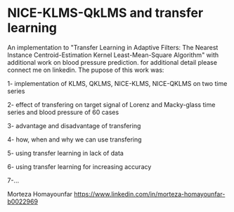# NICE-KLMS-QkLMS and transfer learning
An implementation to "Transfer Learning in Adaptive Filters: The Nearest Instance Centroid-Estimation Kernel Least-Mean-Square Algorithm" with additional work on blood pressure prediction.
for additional detail please connect me on linkedin.
The pupose of this work was:

1- implementation of KLMS, QKLMS, NICE-KLMS, NICE-QKLMS on two time series

2- effect of transfering on target signal of Lorenz and Macky-glass time series and blood pressure of 60 cases

3- advantage and disadvantage of transfering

4- how, when and why we can use transfering 

5- using transfer learning in lack of data

6- using transfer learning for increasing accuracy

7-...


Morteza Homayounfar
https://www.linkedin.com/in/morteza-homayounfar-b0022969
